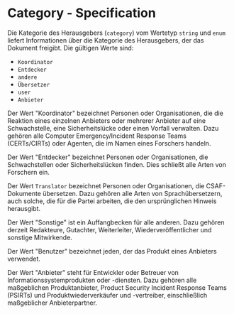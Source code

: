 # Category - Specification

Die Kategorie des Herausgebers (`category`) vom Wertetyp `string` und `enum` liefert Informationen über die Kategorie des Herausgebers, der das Dokument freigibt. Die gültigen Werte sind:

* `Koordinator`
* `Entdecker`
* `andere`
* `Übersetzer`
* `user`
* `Anbieter`

Der Wert "Koordinator" bezeichnet Personen oder Organisationen, die die Reaktion eines einzelnen Anbieters oder mehrerer Anbieter auf eine Schwachstelle, eine Sicherheitslücke oder einen Vorfall verwalten.
Dazu gehören alle Computer Emergency/Incident Response Teams (CERTs/CIRTs) oder Agenten, die im Namen eines Forschers handeln.

Der Wert "Entdecker" bezeichnet Personen oder Organisationen, die Schwachstellen oder Sicherheitslücken finden.
Dies schließt alle Arten von Forschern ein.

Der Wert `Translator` bezeichnet Personen oder Organisationen, die CSAF-Dokumente übersetzen.
Dazu gehören alle Arten von Sprachübersetzern, auch solche, die für die Partei arbeiten, die den ursprünglichen Hinweis herausgibt.

Der Wert "Sonstige" ist ein Auffangbecken für alle anderen.
Dazu gehören derzeit Redakteure, Gutachter, Weiterleiter, Wiederveröffentlicher und sonstige Mitwirkende.

Der Wert "Benutzer" bezeichnet jeden, der das Produkt eines Anbieters verwendet.

Der Wert "Anbieter" steht für Entwickler oder Betreuer von Informationssystemprodukten oder -diensten.
Dazu gehören alle maßgeblichen Produktanbieter, Product Security Incident Response Teams (PSIRTs) und Produktwiederverkäufer und -vertreiber, einschließlich maßgeblicher Anbieterpartner.
